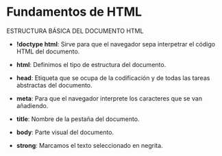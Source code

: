 # Fundamentos de HTML

ESTRUCTURA BÁSICA DEL DOCUMENTO HTML

- **!doctype html**: Sirve para que el navegador sepa interpetrar el código HTML del documento.

- **html**: Definimos el tipo de estructura del documento.

- **head**: Etiqueta que se ocupa de la codificación y de todas las tareas abstractas del documento.

- **meta**: Para que el navegador interprete los caracteres que se van añadiendo.

- **title**: Nombre de la pestaña del documento.

- **body**: Parte visual del documento.

- **strong**: Marcamos el texto seleccionado en negrita.






